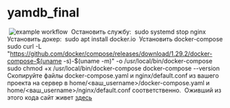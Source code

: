 # yamdb_final
​
![example workflow](https://github.com/github/docs/actions/workflows/yamdb_workflow.yml/badge.svg)
​
Остановить службу: 
​
    sudo systemd stop nginx
​
Установить докер:
​
    sudo apt install docker.io
​
Установить docker-compose
​
    sudo curl -L "https://github.com/docker/compose/releases/download/1.29.2/docker-compose-$(uname -s)-$(uname -m)" -o /usr/local/bin/docker-compose
    sudo chmod +x /usr/local/bin/docker-compose
    docker-compose --version
​
Скопируйте файлы docker-compose.yaml и nginx/default.conf из вашего проекта на сервер в home/<ваш_username>/docker-compose.yaml и home/<ваш_username>/nginx/default.conf соответственно.
​
Оживший из этого кода сайт живет [здесь](http://51.250.16.52/admin/)